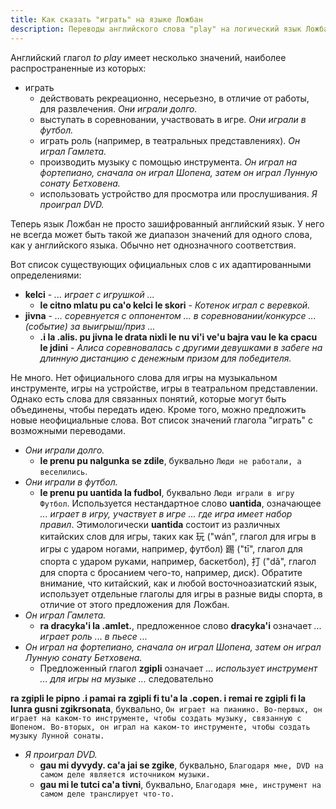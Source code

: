 ```yaml
---
title: Как сказать "играть" на языке Ложбан
description: Переводы английского слова "play" на логический язык Ложбан
---
```

Английский глагол *to play* имеет несколько значений, наиболее распространенные из которых:

* играть
	* действовать рекреационно, несерьезно, в отличие от работы, для развлечения. *Они играли долго.*
	* выступать в соревновании, участвовать в игре. *Они играли в футбол.*
	* играть роль (например, в театральных представлениях). *Он играл Гамлета.*
	* производить музыку с помощью инструмента. *Он играл на фортепиано, сначала он играл Шопена, затем он играл Лунную сонату Бетховена.*
	* использовать устройство для просмотра или прослушивания. *Я проиграл DVD.*

Теперь язык Ложбан не просто зашифрованный английский язык. У него не всегда может быть такой же диапазон значений для одного слова, как у английского языка. Обычно нет однозначного соответствия.

Вот список существующих официальных слов с их адаптированными определениями:

* **kelci** - *... играет с игрушкой ...*
	* **le citno mlatu pu ca'o kelci le skori** - *Котенок играл с веревкой.*
* **jivna** - *... соревнуется с оппонентом ... в соревновании/конкурсе ... (событие) за выигрыш/приз ...*
	* **.i la .alis. pu jivna le drata nixli le nu vi'i ve'u bajra vau le ka cpacu le jdini** - *Алиса соревновалась с другими девушками в забеге на длинную дистанцию с денежным призом для победителя.*

Не много. Нет официального слова для игры на музыкальном инструменте, игры на устройстве, игры в театральном представлении. Однако есть слова для связанных понятий, которые могут быть объединены, чтобы передать идею. Кроме того, можно предложить новые неофициальные слова. Вот список значений глагола "играть" с возможными переводами.

* *Они играли долго.*
	* **le prenu pu nalgunka se zdile**, буквально `Люди не работали, а веселились`.
* *Они играли в футбол.*
	* **le prenu pu uantida la fudbol**, буквально `Люди играли в игру Футбол`. Используется нестандартное слово **uantida**, означающее *... играет в игру, участвует в игре ... где игра имеет набор правил*. Этимологически **uantida** состоит из различных китайских слов для игры, таких как 玩 ("wán", глагол для игры в игры с ударом ногами, например, футбол) 踢 ("tī", глагол для спорта с ударом руками, например, баскетбол), 打 ("dǎ", глагол для спорта с бросанием чего-то, например, диск). Обратите внимание, что китайский, как и любой восточноазиатский язык, использует отдельные глаголы для игры в разные виды спорта, в отличие от этого предложения для Ложбан.
* *Он играл Гамлета.*
	* **ra dracyka'i la .amlet.**, предложенное слово **dracyka'i** означает *... играет роль ... в пьесе ...*
* *Он играл на фортепиано, сначала он играл Шопена, затем он играл Лунную сонату Бетховена.*
	* Предложенный глагол **zgipli** означает *... использует инструмент ... для игры на музыке ...* следовательно

**ra zgipli le pipno .i pamai ra zgipli fi tu'a la .copen. i remai re zgipli fi la lunra gusni zgikrsonata**, буквально, `Он играет на пианино. Во-первых, он играет на каком-то инструменте, чтобы создать музыку, связанную с Шопеном. Во-вторых, он играл на каком-то инструменте, чтобы создать музыку Лунной сонаты.`
* *Я проиграл DVD.*
	* **gau mi dyvydy. ca'a jai se zgike**, буквально, `Благодаря мне, DVD на самом деле является источником музыки.`
	* **gau mi le tutci ca'a tivni**, буквально, `Благодаря мне, инструмент на самом деле транслирует что-то.`